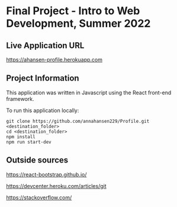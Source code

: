 # Final Project - Intro to Web Development, Summer 2022

## Live Application URL
https://ahansen-profile.herokuapp.com
## Project Information
This application was written in Javascript using the React front-end framework. 

To run this application locally:

```
git clone https://github.com/annahansen229/Profile.git <destination_folder>
cd <destination_folder>
npm install
npm run start-dev
````

## Outside sources
https://react-bootstrap.github.io/

https://devcenter.heroku.com/articles/git

https://stackoverflow.com/



